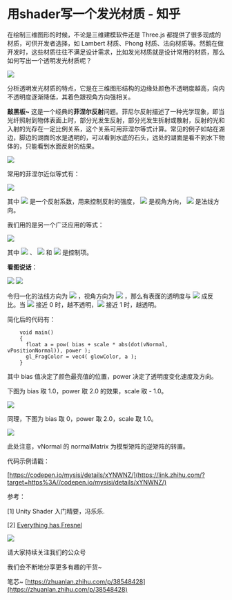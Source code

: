 # 用shader写一个发光材质 - 知乎
在绘制三维图形的时候，不论是三维建模软件还是 Three.js 都提供了很多现成的材质，可供开发者选择，如 Lambert 材质、Phong 材质、法向材质等。然鹅在做开发时，这些材质往往不满足设计需求，比如发光材质就是设计常用的材质，那么如何写出一个透明发光材质呢？

![](https://pic3.zhimg.com/v2-2b52223bd76d7572ec9c433274b697ba_b.jpg)

分析透明发光材质的特点，它是在三维图形结构的边缘处颜色不透明度越高，向内不透明度逐渐降低，其着色跟视角方向强相关。

**敲黑板~** 这是一个经典的**菲涅尔反射**问题。菲尼尔反射描述了一种光学现象，即当光纤照射到物体表面上时，部分光发生反射，部分光发生折射或散射，反射的光和入射的光存在一定比例关系，这个关系可用菲涅尔等式计算。常见的例子如站在湖边，脚边的湖面的水是透明的，可以看到水底的石头，远处的湖面是看不到水下物体的，只能看到水面反射的结果。

![](https://pic2.zhimg.com/v2-a88e03e9ff3ecf3a2c2d9e161a3ed099_b.jpg)

常用的菲涅尔近似等式有：

![](https://www.zhihu.com/equation?tex=F_%7Bschlick%7D%28v%2C+n%29+%3D+F_%7B0%7D+%2B+%281+-+F_%7B0%7D%29%281+-+v%5Ccdot+n%29)

其中 ![](https://www.zhihu.com/equation?tex=F_%7B0%7D)
 是一个反射系数，用来控制反射的强度， ![](https://www.zhihu.com/equation?tex=v)
 是视角方向， ![](https://www.zhihu.com/equation?tex=n)
 是法线方向。

我们用的是另一个广泛应用的等式：

![](https://www.zhihu.com/equation?tex=F_%7BEmpricial%7D%28v%2C+n%29+%3D+max%280%2C+min%281%2C+bias+%2B+scale+%5Ctimes+%281+-+v%5Ccdot+n%29%5E%7Bpower%7D%29%29)

其中 ![](https://www.zhihu.com/equation?tex=bias)
 、 ![](https://www.zhihu.com/equation?tex=scale)
 和 ![](https://www.zhihu.com/equation?tex=power)
 是控制项。

**看图说话**：

![](https://pic3.zhimg.com/v2-65f213d5522491eac122d66ececaba4a_b.jpg)
![](https://pic2.zhimg.com/v2-b297983e1e0fccc2a0255c11f54b2c2d_b.jpg)

令归一化的法线方向为 ![](https://www.zhihu.com/equation?tex=n)
 ，视角方向为 ![](https://www.zhihu.com/equation?tex=v)
 ，那么有表面的透明度与 ![](https://www.zhihu.com/equation?tex=n%5Ccdot+v)
 成反比。当 ![](https://www.zhihu.com/equation?tex=%7C+n%5Ccdot+v+%7C)
 接近 0 时，越不透明，![](https://www.zhihu.com/equation?tex=%7C+n%5Ccdot+v+%7C)
接近 1 时，越透明。

简化后的代码有：

```text
    void main() 
    {
      float a = pow( bias + scale * abs(dot(vNormal, vPositionNormal)), power );
      gl_FragColor = vec4( glowColor, a );
    }
```

其中 bias 值决定了颜色最亮值的位置，power 决定了透明度变化速度及方向。

下图为 bias 取 1.0，power 取 2.0 的效果，scale 取 - 1.0。

![](https://pic1.zhimg.com/v2-e3e4b823376653f03f7633016485d57c_b.jpg)

同理，下图为 bias 取 0，power 取 2.0，scale 取 1.0。

![](https://pic3.zhimg.com/v2-a59d1cf6acabb9c55efd5bcb07e01e06_b.jpg)

此处注意，vNormal 的 normalMatrix 为模型矩阵的逆矩阵的转置。

代码示例请戳：

[https://codepen.io/mysisi/details/xYNWNZ/](https://link.zhihu.com/?target=https%3A//codepen.io/mysisi/details/xYNWNZ/)

参考：

\[1] Unity Shader 入门精要，冯乐乐.

\[2] [Everything has Fresnel](https://link.zhihu.com/?target=http%3A//filmicworlds.com/blog/everything-has-fresnel/)

![](https://pic2.zhimg.com/v2-c502375f73b42074cfd33631e2495aad_b.jpg)

请大家持续关注我们的公众号

我们会不断地分享更多有趣的干货~

笔芯~ 
 [https://zhuanlan.zhihu.com/p/38548428](https://zhuanlan.zhihu.com/p/38548428)
